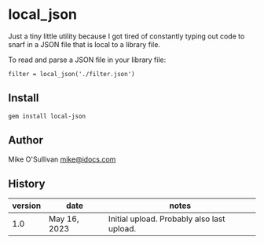 # local_json

Just a tiny little utility because I got tired of constantly typing out code to
snarf in a JSON file that is local to a library file.

To read and parse a JSON file in your library file:

```
filter = local_json('./filter.json')
```

## Install

```
gem install local-json
```

## Author

Mike O'Sullivan
mike@idocs.com

## History

| version  | date         | notes           |
|----------|--------------|-----------------|
| 1.0      | May 16, 2023 | Initial upload. Probably also last upload. |